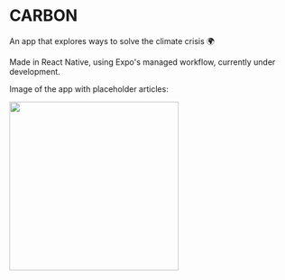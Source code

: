# CARBON
An app that explores ways to solve the climate crisis 🌍

Made in React Native, using Expo's managed workflow, currently under development. 

Image of the app with placeholder articles:


<img src="https://user-images.githubusercontent.com/46831117/142336859-7bc7c055-b724-4951-bc83-4da7e023f3f6.jpeg" width="300">
